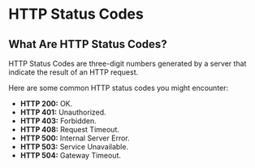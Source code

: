 ﻿---
sidebar_position: 17
---

# HTTP Status Codes

## What Are HTTP Status Codes?

HTTP Status Codes are three-digit numbers generated by a server that indicate the result of an HTTP request.

Here are some common HTTP status codes you might encounter:

- **HTTP 200:** OK.
- **HTTP 401:** Unauthorized.
- **HTTP 403:** Forbidden.
- **HTTP 408:** Request Timeout.
- **HTTP 500:** Internal Server Error.
- **HTTP 503:** Service Unavailable.
- **HTTP 504:** Gateway Timeout.
